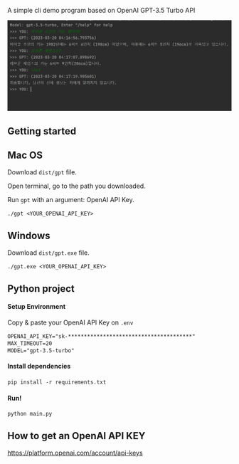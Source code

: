 A simple cli demo program based on OpenAI GPT-3.5 Turbo API

![screenshot](./screenshots/screenshot1.PNG)

## Getting started
## Mac OS
Download `dist/gpt` file.

Open terminal, go to the path you downloaded.

Run `gpt` with an argument: OpenAI API Key.
```commandline
./gpt <YOUR_OPENAI_API_KEY>
```

## Windows
Download `dist/gpt.exe` file.
```commandline
./gpt.exe <YOUR_OPENAI_API_KEY>
```

## Python project

#### Setup Environment
Copy & paste your OpenAI API Key on `.env`
```commandline
OPENAI_API_KEY="sk-***************************************"
MAX_TIMEOUT=20
MODEL="gpt-3.5-turbo"
```

#### Install dependencies
```commandline
pip install -r requirements.txt
```

#### Run!
```commandline
python main.py
```


## How to get an OpenAI API KEY
https://platform.openai.com/account/api-keys
